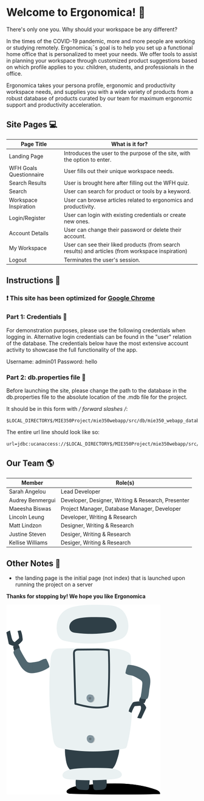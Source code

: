 # Welcome to Ergonomica! :mega: # 
There's only one you.
Why should your workspace be any different?

In the times of  the COVID-19 pandemic, more and more people are working or studying remotely.
Ergonomica¡¯s goal is to help you set up a functional home office that is personalized to meet your needs.
We offer tools to assist in planning your workspace through customized product suggestions based on 
which profile applies to you: children, students, and professionals in the office.

Ergonomica takes your persona profile, ergonomic and productivity workspace needs, and supplies you 
with a wide variety of products from a robust database of products curated by our team for maximum
ergonomic support and productivity acceleration.


## Site Pages :computer: ##
Page Title  | What is it for?
------------- | -------------
Landing Page | Introduces the user to the purpose of the site, with the option to enter.
WFH Goals Questionnaire | User fills out their unique workspace needs.
Search Results | User is brought here after filling out the WFH quiz.
Search | User can search for product or tools by a keyword.
Workspace Inspiration | User can browse articles related to ergonomics and productivity.
Login/Register | User can login with existing credentials or create new ones.
Account Details | User can change their password or delete their account.
My Workspace | User can see their liked products (from search results) and articles (from workspace inspiration)
Logout | Terminates the user's session.

## Instructions :page_facing_up: ##
### :exclamation: This site has been optimized for [Google Chrome](https://www.google.com/intl/en_ca/chrome/)

### Part 1: Credentials :bust_in_silhouette: ### 
For demonstration purposes, please use the following credentials when logging in.
Alternative login credentials can be found in the "user" relation of the database.
The credentials below have the most extensive account activity to showcase the full functionality
of the app.

Username: admin01
Password: hello

### Part 2: db.properties file :open_file_folder: ### 
Before launching the site, please change the path to the database in the db.properties file to the
absolute location of the .mdb file for the project.

It should be in this form with _/ forward slashes /_:

    $LOCAL_DIRECTORY$/MIE350Project/mie350webapp/src/db/mie350_webapp_database.mdb

The entire url line should look like so:

    url=jdbc:ucanaccess://$LOCAL_DIRECTORY$/MIE350Project/mie350webapp/src/db/mie350_webapp_database.mdb

## Our Team :earth_americas: ##
Member  | Role(s)
------------- | -------------
Sarah Angelou | Lead Developer
Audrey Benmergui | Developer, Designer, Writing & Research, Presenter
Maeesha Biswas | Project Manager, Database Manager, Developer
Lincoln Leung | Developer, Writing & Research
Matt Lindzon | Designer, Writing & Research
Justine Steven | Desiger, Writing & Research
Kellise Williams | Desiger, Writing & Research

## Other Notes :memo: ##
- the landing page is the initial page (not index) that is launched upon running the project on a server

__Thanks for stopping by! We hope you like Ergonomica__

<img src="mie350webapp/WebContent/img/robot.svg"
     alt="Robot Image"
     style="float: left; margin-right: 10px;" />
